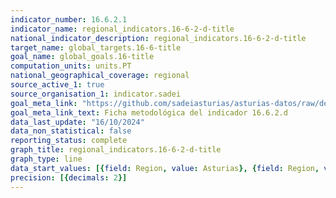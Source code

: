 ```yaml
---
indicator_number: 16.6.2.1
indicator_name: regional_indicators.16-6-2-d-title
national_indicator_description: regional_indicators.16-6-2-d-title
target_name: global_targets.16-6-title
goal_name: global_goals.16-title
computation_units: units.PT
national_geographical_coverage: regional
source_active_1: true
source_organisation_1: indicator.sadei
goal_meta_link: "https://github.com/sadeiasturias/asturias-datos/raw/develop/descargas/metodologia/16.6.2.d.pdf"
goal_meta_link_text: Ficha metodológica del indicador 16.6.2.d
data_last_update: "16/10/2024"
data_non_statistical: false
reporting_status: complete
graph_title: regional_indicators.16-6-2-d-title
graph_type: line
data_start_values: [{field: Region, value: Asturias}, {field: Region, value: España}]
precision: [{decimals: 2}]
---
```


